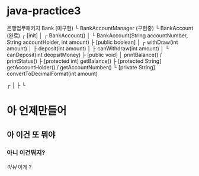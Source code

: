 # java-practice3
은행업무패키지
Bank (미구현)
  └ BankAccountManager (구현중)
    └ BankAccount (완료)
      ┌ [init]
      │       ┌ BankAccount()
      │       └ BankAccount(String accountNumber, String accountHolder, int amount)
      ├ [public boolean]
      │       ┌ withDraw(int amount)
      │       ├ deposit(int amount)
      │       ├ canWithdraw(int amount)
      │       └ canDeposit(int deopsitMoney)
      ├ [public void]
      │       printBalance() / printStatus()
      ├ [protected int] getBalance()
      ├ [protected String] getAccountHolder() / getAccountNumber()
      └ [private String] convertToDecimalFormat(int amount)


┌
│
├ 
└
# 아 언제만들어
## 아 이건 또 뭐야
### 아니 이건뭐지?
*아뉘* 이게 ?
